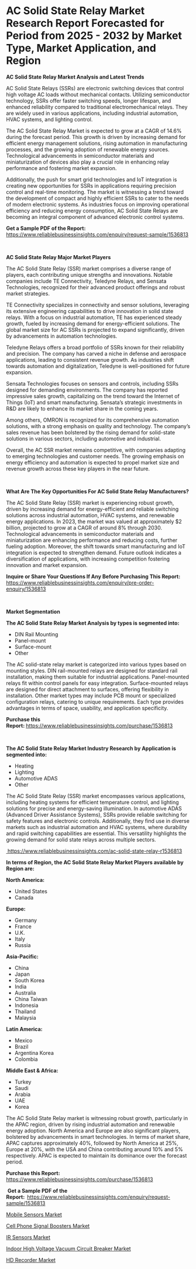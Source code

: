 <p><h1>AC Solid State Relay Market Research Report Forecasted for Period from 2025 -  2032 by Market Type, Market Application, and Region</h1></p><p><strong>AC Solid State Relay Market Analysis and Latest Trends</strong></p>
<p><p>AC Solid State Relays (SSRs) are electronic switching devices that control high voltage AC loads without mechanical contacts. Utilizing semiconductor technology, SSRs offer faster switching speeds, longer lifespan, and enhanced reliability compared to traditional electromechanical relays. They are widely used in various applications, including industrial automation, HVAC systems, and lighting control.</p><p>The AC Solid State Relay Market is expected to grow at a CAGR of 14.6% during the forecast period. This growth is driven by increasing demand for efficient energy management solutions, rising automation in manufacturing processes, and the growing adoption of renewable energy sources. Technological advancements in semiconductor materials and miniaturization of devices also play a crucial role in enhancing relay performance and fostering market expansion. </p><p>Additionally, the push for smart grid technologies and IoT integration is creating new opportunities for SSRs in applications requiring precision control and real-time monitoring. The market is witnessing a trend toward the development of compact and highly efficient SSRs to cater to the needs of modern electronic systems. As industries focus on improving operational efficiency and reducing energy consumption, AC Solid State Relays are becoming an integral component of advanced electronic control systems.</p></p>
<p><strong>Get a Sample PDF of the Report:&nbsp;</strong> <a href="https://www.reliablebusinessinsights.com/enquiry/request-sample/1536813?utm_campaign=1121&utm_medium=2&utm_source=Github&utm_content=ia&utm_term=11022025&utm_id=ac-solid-state-relay">https://www.reliablebusinessinsights.com/enquiry/request-sample/1536813</a></p>
<p>&nbsp;</p>
<p><strong>AC Solid State Relay Major Market Players</strong></p>
<p><p>The AC Solid State Relay (SSR) market comprises a diverse range of players, each contributing unique strengths and innovations. Notable companies include TE Connectivity, Teledyne Relays, and Sensata Technologies, recognized for their advanced product offerings and robust market strategies.</p><p>TE Connectivity specializes in connectivity and sensor solutions, leveraging its extensive engineering capabilities to drive innovation in solid state relays. With a focus on industrial automation, TE has experienced steady growth, fueled by increasing demand for energy-efficient solutions. The global market size for AC SSRs is projected to expand significantly, driven by advancements in automation technologies.</p><p>Teledyne Relays offers a broad portfolio of SSRs known for their reliability and precision. The company has carved a niche in defense and aerospace applications, leading to consistent revenue growth. As industries shift towards automation and digitalization, Teledyne is well-positioned for future expansion.</p><p>Sensata Technologies focuses on sensors and controls, including SSRs designed for demanding environments. The company has reported impressive sales growth, capitalizing on the trend toward the Internet of Things (IoT) and smart manufacturing. Sensata’s strategic investments in R&D are likely to enhance its market share in the coming years.</p><p>Among others, OMRON is recognized for its comprehensive automation solutions, with a strong emphasis on quality and technology. The company’s sales revenue has been bolstered by the rising demand for solid-state solutions in various sectors, including automotive and industrial.</p><p>Overall, the AC SSR market remains competitive, with companies adapting to emerging technologies and customer needs. The growing emphasis on energy efficiency and automation is expected to propel market size and revenue growth across these key players in the near future.</p></p>
<p>&nbsp;</p>
<p><strong>What Are The Key Opportunities For AC Solid State Relay Manufacturers?</strong></p>
<p><p>The AC Solid State Relay (SSR) market is experiencing robust growth, driven by increasing demand for energy-efficient and reliable switching solutions across industrial automation, HVAC systems, and renewable energy applications. In 2023, the market was valued at approximately $2 billion, projected to grow at a CAGR of around 8% through 2030. Technological advancements in semiconductor materials and miniaturization are enhancing performance and reducing costs, further fueling adoption. Moreover, the shift towards smart manufacturing and IoT integration is expected to strengthen demand. Future outlook indicates a diversification of applications, with increasing competition fostering innovation and market expansion.</p></p>
<p><strong>Inquire or Share Your Questions If Any Before Purchasing This Report:</strong> <a href="https://www.reliablebusinessinsights.com/enquiry/pre-order-enquiry/1536813?utm_campaign=1121&utm_medium=2&utm_source=Github&utm_content=ia&utm_term=11022025&utm_id=ac-solid-state-relay">https://www.reliablebusinessinsights.com/enquiry/pre-order-enquiry/1536813</a></p>
<p>&nbsp;</p>
<p><strong>Market Segmentation</strong></p>
<p><strong>The AC Solid State Relay Market Analysis by types is segmented into:</strong></p>
<p><ul><li>DIN Rail Mounting</li><li>Panel-mount</li><li>Surface-mount</li><li>Other</li></ul></p>
<p><p>The AC solid-state relay market is categorized into various types based on mounting styles. DIN rail-mounted relays are designed for standard rail installation, making them suitable for industrial applications. Panel-mounted relays fit within control panels for easy integration. Surface-mounted relays are designed for direct attachment to surfaces, offering flexibility in installation. Other market types may include PCB mount or specialized configuration relays, catering to unique requirements. Each type provides advantages in terms of space, usability, and application specificity.</p></p>
<p><strong>Purchase this Report:&nbsp;</strong><a href="https://www.reliablebusinessinsights.com/purchase/1536813?utm_campaign=1121&utm_medium=2&utm_source=Github&utm_content=ia&utm_term=11022025&utm_id=ac-solid-state-relay">https://www.reliablebusinessinsights.com/purchase/1536813</a></p>
<p>&nbsp;</p>
<p><strong>The AC Solid State Relay Market Industry Research by Application is segmented into:</strong></p>
<p><ul><li>Heating</li><li>Lighting</li><li>Automotive ADAS</li><li>Other</li></ul></p>
<p><p>The AC Solid State Relay (SSR) market encompasses various applications, including heating systems for efficient temperature control, and lighting solutions for precise and energy-saving illumination. In automotive ADAS (Advanced Driver Assistance Systems), SSRs provide reliable switching for safety features and electronic controls. Additionally, they find use in diverse markets such as industrial automation and HVAC systems, where durability and rapid switching capabilities are essential. This versatility highlights the growing demand for solid state relays across multiple sectors.</p></p>
<p><a href="https://www.reliablebusinessinsights.com/ac-solid-state-relay-r1536813?utm_campaign=1121&utm_medium=2&utm_source=Github&utm_content=ia&utm_term=11022025&utm_id=ac-solid-state-relay">&nbsp;https://www.reliablebusinessinsights.com/ac-solid-state-relay-r1536813</a></p>
<p><strong>In terms of Region, the AC Solid State Relay Market Players available by Region are:</strong></p>
<p>
    <p> <strong> North America: </strong>
        <ul>
            <li>United States</li>
            <li>Canada</li>
        </ul>
        </p> 
    <p> <strong> Europe: </strong>
        <ul>
            <li>Germany</li>
            <li>France</li>
            <li>U.K.</li>
            <li>Italy</li>
            <li>Russia</li>
        </ul>
        </p> 
    <p> <strong> Asia-Pacific: </strong>
        <ul>
            <li>China</li>
            <li>Japan</li>
            <li>South Korea</li>
            <li>India</li>
            <li>Australia</li>
            <li>China Taiwan</li>
            <li>Indonesia</li>
            <li>Thailand</li>
            <li>Malaysia</li>
        </ul>
        </p> 
    <p> <strong> Latin America: </strong>
        <ul>
            <li>Mexico</li>
            <li>Brazil</li>
            <li>Argentina Korea</li>
            <li>Colombia</li>
        </ul>
        </p> 
    <p> <strong> Middle East & Africa: </strong>
        <ul>
            <li>Turkey</li>
            <li>Saudi</li>
            <li>Arabia</li>
            <li>UAE</li>
            <li>Korea</li>
        </ul>
    </p>
    </p>
<p><p>The AC Solid State Relay market is witnessing robust growth, particularly in the APAC region, driven by rising industrial automation and renewable energy adoption. North America and Europe are also significant players, bolstered by advancements in smart technologies. In terms of market share, APAC captures approximately 40%, followed by North America at 25%, Europe at 20%, with the USA and China contributing around 10% and 5% respectively. APAC is expected to maintain its dominance over the forecast period.</p></p>
<p><strong>Purchase this Report: </strong><a href="https://www.reliablebusinessinsights.com/purchase/1536813?utm_campaign=1121&utm_medium=2&utm_source=Github&utm_content=ia&utm_term=11022025&utm_id=ac-solid-state-relay">https://www.reliablebusinessinsights.com/purchase/1536813</a></p>
<p>&nbsp;<strong>Get a Sample PDF of the Report:&nbsp;&nbsp;</strong><a href="https://www.reliablebusinessinsights.com/enquiry/request-sample/1536813?utm_campaign=1121&utm_medium=2&utm_source=Github&utm_content=ia&utm_term=11022025&utm_id=ac-solid-state-relay">https://www.reliablebusinessinsights.com/enquiry/request-sample/1536813</a></p>
<p><strong></strong></p>
<p><p><a href="https://github.com/palenjeppecd/Market-Research-Report-List-1/blob/main/mobile-sensors-market.md?utm_campaign=1121&utm_medium=2&utm_source=Github&utm_content=ia&utm_term=11022025&utm_id=ac-solid-state-relay">Mobile Sensors Market</a></p><p><a href="https://github.com/fiispend/Market-Research-Report-List-1/blob/main/cell-phone-signal-boosters-market.md?utm_campaign=1121&utm_medium=2&utm_source=Github&utm_content=ia&utm_term=11022025&utm_id=ac-solid-state-relay">Cell Phone Signal Boosters Market</a></p><p><a href="https://github.com/zsibaqalia/Market-Research-Report-List-1/blob/main/ir-sensors-market.md?utm_campaign=1121&utm_medium=2&utm_source=Github&utm_content=ia&utm_term=11022025&utm_id=ac-solid-state-relay">IR Sensors Market</a></p><p><a href="https://github.com/gemburaunio/Market-Research-Report-List-1/blob/main/indoor-high-voltage-vacuum-circuit-breaker-market.md?utm_campaign=1121&utm_medium=2&utm_source=Github&utm_content=ia&utm_term=11022025&utm_id=ac-solid-state-relay">Indoor High Voltage Vacuum Circuit Breaker Market</a></p><p><a href="https://github.com/afenyatoinen/Market-Research-Report-List-1/blob/main/hd-recorder-market.md?utm_campaign=1121&utm_medium=2&utm_source=Github&utm_content=ia&utm_term=11022025&utm_id=ac-solid-state-relay">HD Recorder Market</a></p></p>